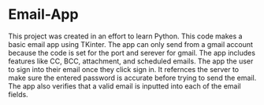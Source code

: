 # Email-App

This project was created in an effort to learn Python. This code makes a basic email app using TKinter. The app can only send from a gmail account because the code is set for the port and serever for gmail. The app includes features like CC, BCC, attachment, and scheduled emails. The app the user to sign into their email once they click sign in. It refernces the server to make sure the entered password is accurate before trying to send the email. The app also verifies that a valid email is inputted into each of the email fields. 
